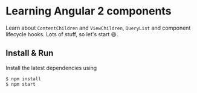 # Learning Angular 2 components

Learn about `ContentChildren` and `ViewChildren`, `QueryList` and component lifecycle hooks. Lots of stuff, so let's start :smiley:.

## Install & Run

Install the latest dependencies using 

```
$ npm install
$ npm start
```
